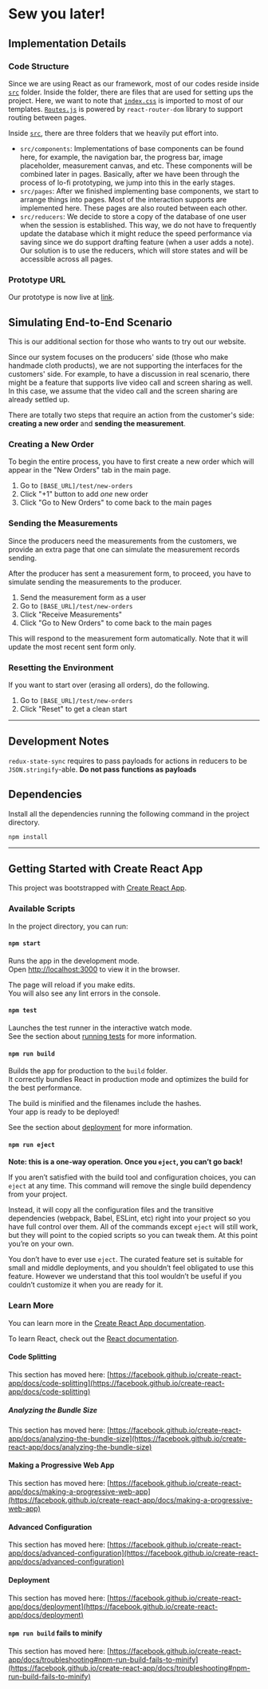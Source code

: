 # Sew you later!

## Implementation Details

### Code Structure
Since we are using React as our framework, most of our codes reside inside [`src`](https://github.com/fesiib/sew-you-later/tree/main/src) folder. Inside the folder, there are files that are used for setting ups the project. Here, we want to note that [`index.css`](https://github.com/fesiib/sew-you-later/blob/main/src/index.css) is imported to most of our templates. [`Routes.js`](https://github.com/fesiib/sew-you-later/blob/main/src/Routes.js) is powered by `react-router-dom` library to support routing between pages.

Inside [`src`](https://github.com/fesiib/sew-you-later/tree/main/src), there are three folders that we heavily put effort into.

- `src/components`: Implementations of base components can be found here, for example, the navigation bar, the progress bar, image placeholder, measurement canvas, and etc. These components will be combined later in pages. Basically, after we have been through the process of lo-fi prototyping, we jump into this in the early stages.
- `src/pages`: After we finished implementing base components, we start to arrange things into pages. Most of the interaction supports are implemented here. These pages are also routed between each other.
- `src/reducers`: We decide to store a copy of the database of one user when the session is established. This way, we do not have to frequently update the database which it might reduce the speed performance via saving since we do support drafting feature (when a user adds a note). Our solution is to use the reducers, which will store states and will be accessible across all pages.

### Prototype URL
Our prototype is now live at [link](https://sew-you-later.web.app/).

## Simulating End-to-End Scenario
This is our additional section for those who wants to try out our website.

Since our system focuses on the producers' side (those who make handmade cloth products), we are not supporting the interfaces for the customers' side. For example, to have a discussion in real scenario, there might be a feature that supports live video call and screen sharing as well. In this case, we assume that the video call and the screen sharing are already settled up. 

There are totally two steps that require an action from the customer's side: **creating a new order** and **sending the measurement**.

### Creating a New Order

To begin the entire process, you have to first create a new order which will appear in the "New Orders" tab in the main page. 

1. Go to `[BASE_URL]/test/new-orders`
2. Click "+1" button to add *one* new order
3. Click "Go to New Orders" to come back to the main pages

### Sending the Measurements

Since the producers need the measurements from the customers, we provide an extra page that one can simulate the measurement records sending. 

After the producer has sent a measurement form, to proceed, you have to simulate sending the measurements to the producer. 

1. Send the measurement form as a user
2. Go to `[BASE_URL]/test/new-orders`
3. Click "Receive Measurements"
4. Click "Go to New Orders" to come back to the main pages

This will respond to the measurement form automatically. Note that it will update the most recent sent form only.

### Resetting the Environment

If you want to start over (erasing all orders), do the following.

1. Go to `[BASE_URL]/test/new-orders`
2. Click "Reset" to get a clean start

****

## Development Notes

`redux-state-sync` requires to pass payloads for actions in reducers to be `JSON.stringify`-able. **Do not pass functions as payloads**

## Dependencies
Install all the dependencies running the following command in the project directory.
```
npm install
```

****

## Getting Started with Create React App

This project was bootstrapped with [Create React App](https://github.com/facebook/create-react-app).

### Available Scripts

In the project directory, you can run:

#### `npm start`

Runs the app in the development mode.\
Open [http://localhost:3000](http://localhost:3000) to view it in the browser.

The page will reload if you make edits.\
You will also see any lint errors in the console.

#### `npm test`

Launches the test runner in the interactive watch mode.\
See the section about [running tests](https://facebook.github.io/create-react-app/docs/running-tests) for more information.

#### `npm run build`

Builds the app for production to the `build` folder.\
It correctly bundles React in production mode and optimizes the build for the best performance.

The build is minified and the filenames include the hashes.\
Your app is ready to be deployed!

See the section about [deployment](https://facebook.github.io/create-react-app/docs/deployment) for more information.

#### `npm run eject`

**Note: this is a one-way operation. Once you `eject`, you can’t go back!**

If you aren’t satisfied with the build tool and configuration choices, you can `eject` at any time. This command will remove the single build dependency from your project.

Instead, it will copy all the configuration files and the transitive dependencies (webpack, Babel, ESLint, etc) right into your project so you have full control over them. All of the commands except `eject` will still work, but they will point to the copied scripts so you can tweak them. At this point you’re on your own.

You don’t have to ever use `eject`. The curated feature set is suitable for small and middle deployments, and you shouldn’t feel obligated to use this feature. However we understand that this tool wouldn’t be useful if you couldn’t customize it when you are ready for it.

### Learn More

You can learn more in the [Create React App documentation](https://facebook.github.io/create-react-app/docs/getting-started).

To learn React, check out the [React documentation](https://reactjs.org/).

#### Code Splitting

This section has moved here: [https://facebook.github.io/create-react-app/docs/code-splitting](https://facebook.github.io/create-react-app/docs/code-splitting)

##### Analyzing the Bundle Size

This section has moved here: [https://facebook.github.io/create-react-app/docs/analyzing-the-bundle-size](https://facebook.github.io/create-react-app/docs/analyzing-the-bundle-size)

#### Making a Progressive Web App

This section has moved here: [https://facebook.github.io/create-react-app/docs/making-a-progressive-web-app](https://facebook.github.io/create-react-app/docs/making-a-progressive-web-app)

#### Advanced Configuration

This section has moved here: [https://facebook.github.io/create-react-app/docs/advanced-configuration](https://facebook.github.io/create-react-app/docs/advanced-configuration)

#### Deployment

This section has moved here: [https://facebook.github.io/create-react-app/docs/deployment](https://facebook.github.io/create-react-app/docs/deployment)

#### `npm run build` fails to minify

This section has moved here: [https://facebook.github.io/create-react-app/docs/troubleshooting#npm-run-build-fails-to-minify](https://facebook.github.io/create-react-app/docs/troubleshooting#npm-run-build-fails-to-minify)
